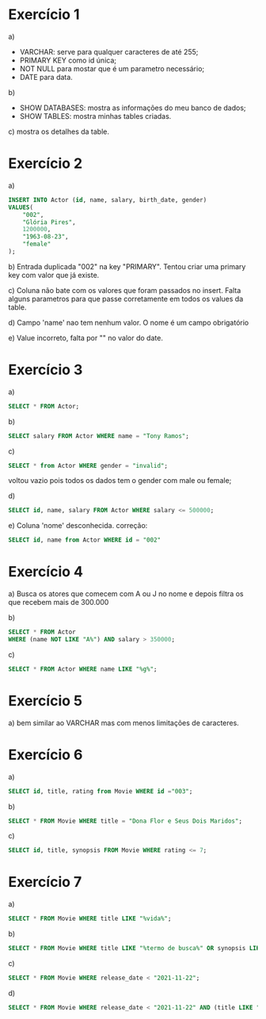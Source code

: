 # Exercício 1
a) 
* VARCHAR: serve para qualquer caracteres de até 255;
* PRIMARY KEY como id única;
* NOT NULL para mostar que é um parametro necessário;
* DATE para data.

b) 
* SHOW DATABASES: mostra as informações do meu banco de dados;
* SHOW TABLES: mostra minhas tables criadas.

c) mostra os detalhes da table.

# Exercício 2
a) 
``` sql
INSERT INTO Actor (id, name, salary, birth_date, gender)
VALUES(
    "002", 
    "Glória Pires",
    1200000,
    "1963-08-23", 
    "female"
);
```

b) Entrada duplicada "002" na key "PRIMARY". Tentou criar uma primary key com valor que já existe.

c) Coluna não bate com os valores que foram passados no insert. Falta alguns parametros para que passe corretamente em todos os values da table.

d) Campo 'name' nao tem nenhum valor. O nome é um campo obrigatório

e) Value incorreto, falta por "" no valor do date.

# Exercício 3
a)
``` sql
SELECT * FROM Actor;
```

b) 
``` sql
SELECT salary FROM Actor WHERE name = "Tony Ramos";
```

c)
``` sql
SELECT * from Actor WHERE gender = "invalid";
```
voltou vazio pois todos os dados tem o gender com male ou female;

d) 
``` sql
SELECT id, name, salary FROM Actor WHERE salary <= 500000;
```

e) Coluna 'nome' desconhecida. correção:
``` sql
SELECT id, name from Actor WHERE id = "002"
```

# Exercício 4
a) Busca os atores que comecem com A ou J no nome e depois filtra os que recebem mais de 300.000

b) 
``` sql
SELECT * FROM Actor
WHERE (name NOT LIKE "A%") AND salary > 350000;
```
c) 
``` sql
SELECT * FROM Actor WHERE name LIKE "%g%";
```

# Exercício 5
a) bem similar ao VARCHAR mas com menos limitações de caracteres.

# Exercício 6
a) 
``` sql
SELECT id, title, rating from Movie WHERE id ="003";
```
b) 
``` sql
SELECT * FROM Movie WHERE title = "Dona Flor e Seus Dois Maridos";
```
c) 
``` sql
SELECT id, title, synopsis FROM Movie WHERE rating <= 7;
```
# Exercício 7
a) 
``` sql
SELECT * FROM Movie WHERE title LIKE "%vida%";
```
b) 
``` sql
SELECT * FROM Movie WHERE title LIKE "%termo de busca%" OR synopsis LIKE "%termo de busca";
```
c) 
``` sql
SELECT * FROM Movie WHERE release_date < "2021-11-22";
```
d) 
``` sql
SELECT * FROM Movie WHERE release_date < "2021-11-22" AND (title LIKE "%termo de busca%" OR synopsis LIKE "%termo de busca") AND rating <= 7;
```
